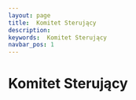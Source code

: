 ```yaml
---
layout: page
title:  Komitet Sterujący
description:
keywords:  Komitet Sterujący
navbar_pos: 1
---
```

#  Komitet Sterujący
